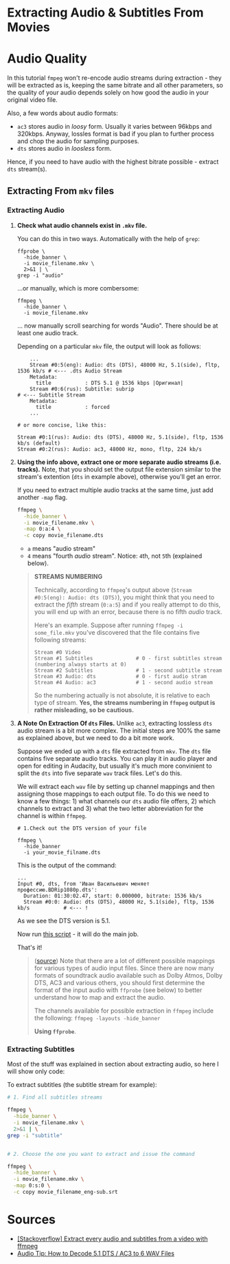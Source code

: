 # Extracting Audio & Subtitles From Movies

# Audio Quality

In this tutorial `fmpeg` won't re-encode audio streams during extraction - they will be extracted as is, keeping the same bitrate and all other parameters, so the quality of your audio depends solely on how good the audio in your original video file.

Also, a few words about audio formats:

* `ac3` stores audio in *loosy* form. Usually it varies between 96kbps and 320kbps. Anyway, lossles format is bad if you plan to further process and chop the audio for sampling purposes.
* `dts` stores audio in *loosless* form.

Hence, if you need to have audio with the highest bitrate possible - extract `dts` stream(s).


  

## Extracting From `mkv` files

### Extracting Audio

1. **Check what audio channels exist in `.mkv` file.** 

   You can do this in two ways. Automatically with the help of `grep`:
   ```shell
   ffprobe \
     -hide_banner \
     -i movie_filename.mkv \
     2>&1 | \
   grep -i "audio"
   ```
   ...or manually, which is more combersome:
   ```shell
   ffmpeg \
     -hide_banner \
     -i movie_filename.mkv 
   ```
   ... now manually scroll searching for words "Audio". There should be at least one audio track.
   
   Depending on a particular `mkv` file, the output will look as follows:
   ```
       ...
       Stream #0:5(eng): Audio: dts (DTS), 48000 Hz, 5.1(side), fltp, 1536 kb/s # <--- .dts Audio Stream
       Metadata:
         title           : DTS 5.1 @ 1536 kbps |Оригинал|      
       Stream #0:6(rus): Subtitle: subrip                                       # <--- Subtitle Stream
       Metadata:
         title           : forced
       ...
   
   # or more concise, like this:
   
   Stream #0:1(rus): Audio: dts (DTS), 48000 Hz, 5.1(side), fltp, 1536 kb/s (default)
   Stream #0:2(rus): Audio: ac3, 48000 Hz, mono, fltp, 224 kb/s
   ```
  
2. **Using the info above, extract one or more separate audio streams (i.e. tracks).** Note, that you should set the output file extension similar to the stream's extention (`dts` in example above), otherwise you'll get an error. 

   If you need to extract multiple audio tracks at the same time, just add another `-map` flag. 
    
   ```sh
   ffmpeg \
     -hide_banner \
     -i movie_filename.mkv \
     -map 0:a:4 \
     -c copy movie_filename.dts
   ```
   * `a` means "audio stream"
   * `4` means "fourth *audio* stream". Notice: `4`th, not `5`th (explained below). 
  
   > **STREAMS NUMBERING** 
   >
   > Technically, according to `ffmpeg`'s output above (`Stream #0:5(eng): Audio: dts (DTS)`), you might think that you  need to extract the *fifth* stream (`0:a:5`) and if you really attempt to do this, you will end up with an error, because there is no fifth *audio* track. 
   >
   > Here's an example. Suppose after running `ffmpeg -i some_file.mkv` you've discovered that the file contains five  following streams:
   > ```
   > Stream #0 Video
   > Stream #1 Subtitles              # 0 - first subtitles stream (numbering always starts at 0) 
   > Stream #2 Subtitles              # 1 - second subtitle stream
   > Stream #3 Audio: dts             # 0 - first audio stram
   > Stream #4 Audio: ac3             # 1 - second audio stream
   > ```
   > So the numbering actually is not absolute, it is relative to each type of stream. **Yes, the streams numbering in `ffmpeg` output is rather misleading, so be cautious.**


3. **A Note On Extraction Of `dts` Files.** Unlike `ac3`, extracting lossless `dts` audio stream is a bit more complex. The initial steps are 100% the same as explained above, but we need to do a bit more work.

   Suppose we ended up with a `dts` file extracted from `mkv`. The `dts` file contains five separate audio tracks. You can play it in audio player and open for editing in Audacity, but usually it's much more convinient to split the `dts` into five separate `wav` track files. Let's do this.
   
   We will extract each `wav` file by setting up channel mappings and then assigning those mappings to each output file. To do this we need to know a few things: 1) what channels our `dts` audio file offers, 2) which channels to extract and 3) what the two letter abbreviation for the channel is within `ffmpeg`.

   ```
   # 1.Check out the DTS version of your file
   
   ffmpeg \
     -hide_banner
     -i your_movie_filname.dts
   ```
   This is the output of the command:
   ```
   ...
   Input #0, dts, from 'Иван Васильевич меняет профессию.BDRip1080p.dts':
     Duration: 01:30:02.47, start: 0.000000, bitrate: 1536 kb/s
     Stream #0:0: Audio: dts (DTS), 48000 Hz, 5.1(side), fltp, 1536 kb/s           # <--- !
   ```
   As we see the DTS version is 5.1.
   
   Now run [this script](https://github.com/ponomarevandrey/automation-scripts/blob/master/audio/dts-to-multiple-wav.sh) - it will do the main job.
   
   That's it!
   
   > ([source](https://randocity.com/2016/04/10/audio-tip-how-to-decode-5-1-dts-ac3-to-6-wav-files/#alternatives)) Note that there are a lot of different possible mappings for various types of audio input files. Since there are now many formats of soundtrack audio available such as Dolby Atmos, Dolby DTS, AC3 and various others, you should first determine the format of the input audio with `ffprobe` (see below) to better understand how to map and extract the audio.
   >
   > The channels available for possible extraction in `ffmpeg` include the following: `ffmpeg -layouts -hide_banner`
   >
   > **Using `ffprobe`**.
   >
     
   


### Extracting Subtitles

Most of the stuff was explained in section about extracting audio, so here I will show only code:


To extract subtitles (the subtitle stream for example):

```sh
# 1. Find all subtitles streams

ffmpeg \
  -hide_banner \
  -i movie_filename.mkv \
  2>&1 | \
grep -i "subtitle"


# 2. Choose the one you want to extract and issue the command

ffmpeg \
  -hide_banner \
  -i movie_filename.mkv \
  -map 0:s:0 \
  -c copy movie_filename_eng-sub.srt
```


# Sources

* [\[Stackoverflow\] Extract every audio and subtitles from a video with ffmpeg](https://stackoverflow.com/a/32925753/13156302)
* [Audio Tip: How to Decode 5.1 DTS / AC3 to 6 WAV Files](https://randocity.com/2016/04/10/audio-tip-how-to-decode-5-1-dts-ac3-to-6-wav-files/#alternatives)
